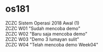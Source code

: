 # os181
ZCZC Sistem Operasi 2018 Awal (1)
<br>
ZCZC W01 "Sudah mencoba demo"
<br>
ZCZC W02 "Baru saja mencoba demo"
<br>
ZCZC W03 "Demo 3 lumayan sulit"
<br>
ZCZC W04 "Telah mencoba demo Week04"
